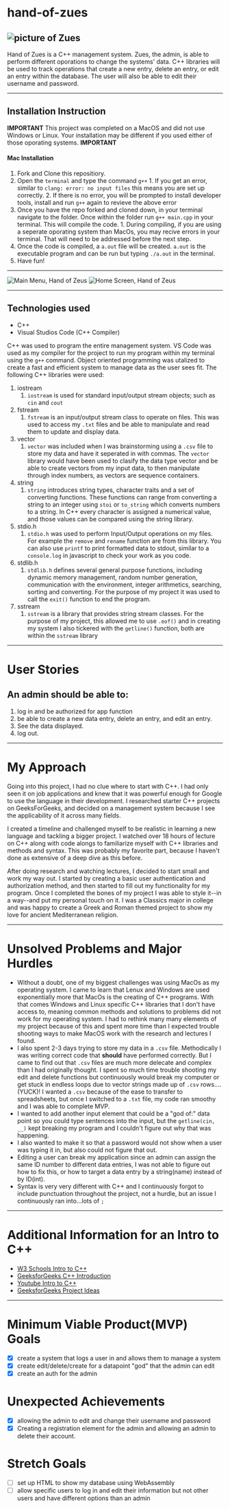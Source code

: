 # hand-of-zues

![picture of Zues](https://i.pinimg.com/originals/a0/9b/f2/a09bf213e173fd54848d3e17ecd127a2.jpg)
---
Hand of Zues is a C++ management system. Zues, the admin, is able to perform different oporations to change the systems' data. C++ libraries will be used to track operations that create a new entry, delete an entry, or edit an entry within the database. The user will also be able to edit their username and password. 

---
## Installation Instruction

**IMPORTANT** This project was completed on a MacOS and did not use Windows or Linux. Your installation may be different if you used either of those oporating systems. **IMPORTANT**

#### Mac Installation
1. Fork and Clone this repositiory.
2. Open the `terminal` and type the command `g++`
        1. If you get an error, similar to `clang: error: no input files` this means you are set up correctly.
        2. If there is no error, you will be prompted to install developer tools, install and run `g++` again to revieve the above error
3. Once you have the repo forked and cloned down, in your terminal navigate to the folder. Once within the folder run `g++ main.cpp` in your terminal. This will compile the code.
        1. During compiling, if you are using a seperate oporating system than MacOs, you may recive errors in your terminal. That will need to be addressed before the next step.
4. Once the code is compiled, a `a.out` file will be created. `a.out` is the executable program and can be run but typing `./a.out` in the terminal. 
5. Have fun!
___
![Main Menu, Hand of Zeus](https://user-images.githubusercontent.com/108956371/199040889-f2f5fcea-df9d-4df5-91c8-dc71224dee74.png)
![Home Screen, Hand of Zeus](https://user-images.githubusercontent.com/108956371/199040926-57f4911a-1768-4a5b-8d88-55c14122fea6.png)

___
## Technologies used

* C++
* Visual Studios Code (C++ Compiler)

C++ was used to program the entire management system. VS Code was used as my compiler for the project to run my program within my terminal using the `g++` command. Object oriented programming was utalized to create a fast and efficient system to manage data as the user sees fit. The following C++ libraries were used:
1. iostream
    1. `iostream` is used for standard input/output stream objects; such as `cin` and `cout`
2. fstream
    1. `fstream` is an input/output stream class to operate on files. This was used to access my `.txt` files and be able to manipulate and read them to update and display data.
3. vector
    1. `vector` was included when I was brainstorming using a `.csv` file to store my data and have it seperated in with commas. The `vector` library would have been used to clasify the data type vector and be able to create vectors from my input data, to then manipulate through index numbers, as vectors are sequence containers.
4. string
    1. `string` introduces string types, character traits and a set of converting functions. These functions can range from converting a string to an integer using `stoi` or `to_string` which converts numbers to a string. In C++ every character is assigned a numerical value, and those values can be compared using the string library.
5. stdio.h
    1. `stdio.h` was used to perform Input/Output operations on my files. For example the `remove` and `rename` function are from this library. You can also use `printf` to print formatted data to stdout, similar to a `console.log` in javascript to check your work as you code.
6. stdlib.h
    1. `stdlib.h` defines several general purpose functions, including dynamic memory management, random number generation, communication with the environment, integer arithmetics, searching, sorting and converting. For the purpose of my project it was used to call the `exit()` function to end the program.
7. sstream
    1. `sstream` is a library that provides string stream classes. For the purpose of my project, this allowed me to use `.eof()` and in creating my system I also tickered with the `getline()` function, both are within the `sstream` library

---
# User Stories

## An admin should be able to:
1. log in and be authorized for app function
2. be able to create a new data entry, delete an entry, and edit an entry.
3. See the data displayed.
4. log out.

---
# My Approach

Going into this project, I had no clue where to start with C++. I had only seen it on job applications and knew that it was powerful enough for Google to use the language in their development. I researched starter C++ projects on GeeksForGeeks, and decided on a management system because I see the applicability of it across many fields.

I created a timeline and challenged myself to be realistic in learning a new language and tackling a bigger project. I watched over 18 hours of lecture on C++ along with code alongs to familiarize myself with C++ libraries and methods and syntax. This was probably my favorite part, because I haven't done as extensive of a deep dive as this before. 

After doing research and watching lectures, I decided to start small and work my way out. I started by creating a basic user authentication and authorization method, and then started to fill out my functionality for my program. Once I completed the bones of my project I was able to style it--in a way--and put my personal touch on it. I was a Classics major in college and was happy to create a Greek and Roman themed project to show my love for ancient Mediterranean religion.
___
# Unsolved Problems and Major Hurdles

* Without a doubt, one of my biggest challenges was using MacOs as my operating system. I came to learn that Lenux and Windows are used exponentially more that MacOs is the creating of C++ programs. With that comes Windows and Linux specific C++ libraries that I don't have access to, meaning common methods and solutions to problems did not work for my operating system. I had to rethink many many elements of my project because of this and spent more time than I expected trouble shooting ways to make MacOS work with the research and lectures I found.
* I also spent 2-3 days trying to store my data in a `.csv` file. Methodically I was writing correct code that **should** have performed correctly. But I came to find out that `.csv` files are much more delecate and complex than I had originally thought. I spent so much time trouble shooting my edit and delete functions but continuously would break my computer or get stuck in endless loops due to vector strings made up of `.csv` rows....(YUCK)! I wanted a `.csv` because of the ease to transfer to spreadsheets, but once I switched to a `.txt` file, my code ran smoothy and I was able to complete MVP.
* I wanted to add another input element that could be a "god of:" data point so you could type sentences into the input, but the `getline(cin, __)` kept breaking my program and I couldn't figure out why that was happening.
* I also wanted to make it so that a password would not show when a user was typing it in, but also could not figure that out.
* Editing a user can break my application since an admin can assign the same ID number to different data entries, I was not able to figure out how to fix this, or how to target a data entry by a string(name) instead of by ID(int).
* Syntax is very very different with C++ and I continuously forgot to include punctuation throughout the project, not a hurdle, but an issue I continuously ran into...lots of `;`


---
# Additional Information for an Intro to C++ 
* [W3 Schools Intro to C++](https://www.w3schools.com/cpp/cpp_intro.asp)
* [GeeksforGeeks C++ Introduction](https://www.geeksforgeeks.org/c-plus-plus/)
* [Youtube Intro to C++](https://www.youtube.com/watch?v=OTroAxvRNbw&t=1s)
* [GeeksforGeeks Project Ideas](https://www.geeksforgeeks.org/top-7-cpp-project-ideas-for-beginners/)

---
# Minimum Viable Product(MVP) Goals

- [X] create a system that logs a user in and allows them to manage a system
- [X] create edit/delete/create for a datapoint "god" that the admin can edit
- [X] create an auth for the admin

# Unexpected Achievements

- [X] allowing the admin to edit and change their username and password
- [X] Creating a registration element for the admin and allowing an admin to delete their account.

# Stretch Goals

- [ ] set up HTML to show my database using WebAssembly
- [ ] allow specific users to log in and edit their information but not other users and have different options than an admin
